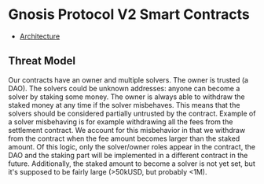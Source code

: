 # Gnosis Protocol V2 Smart Contracts

- [Architecture](architecture.md)

## Threat Model

Our contracts have an owner and multiple solvers. The owner is trusted (a DAO). The solvers could be unknown addresses: anyone can become a solver by staking some money. The owner is always able to withdraw the staked money at any time if the solver misbehaves. This means that the solvers should be considered partially untrusted by the contract.
Example of a solver misbehaving is for example withdrawing all the fees from the settlement contract. We account for this misbehavior in that we withdraw from the contract when the fee amount becomes larger than the staked amount.
Of this logic, only the solver/owner roles appear in the contract, the DAO and the staking part will be implemented in a different contract in the future. Additionally, the staked amount to become a solver is not yet set, but it's supposed to be fairly large (>50kUSD, but probably <1M).
